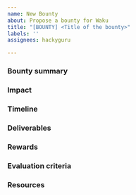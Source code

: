 ```yaml
---
name: New Bounty
about: Propose a bounty for Waku
title: "[BOUNTY] <Title of the bounty>"
labels: ''
assignees: hackyguru

---
```


### Bounty summary

<!-- Explain your bounty's executive summary that precisely mentions it's outline  -->

### Impact

<!-- Explain how your bounty positively contributes to the growth of Waku  -->

###  Timeline

<!-- Provide a suitable time frame for the bounty objectives to be delivered -->

### Deliverables

<!-- List out all the deliverables of the bounty  -->

### Rewards

<!-- Mention the reward for successfully completing the bounty  -->

### Evaluation criteria

<!-- Explain the guidelines, rules and other factors that help in evaluation  -->

### Resources

<!-- List out some of the resources that can be helpful in completing the bounty  -->
